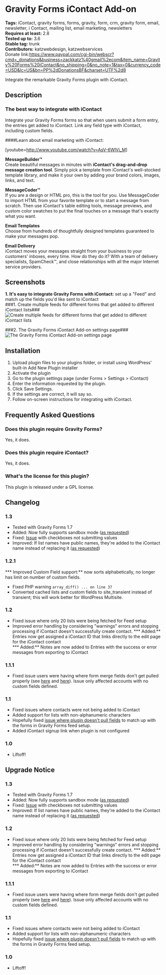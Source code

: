# Gravity Forms iContact Add-on #
**Tags:** iContact, gravity forms, forms, gravity, form, crm, gravity form, email, newsletter, i Contact, mailing list, email marketing, newsletters  
**Requires at least:** 2.8  
**Tested up to:** 3.6  
**Stable tag:** trunk  
**Contributors:** katzwebdesign, katzwebservices  
Donate link:https://www.paypal.com/cgi-bin/webscr?cmd=_donations&business=zackkatz%40gmail%2ecom&item_name=Gravity%20Forms%20iContact&no_shipping=0&no_note=1&tax=0&currency_code=USD&lc=US&bn=PP%2dDonationsBF&charset=UTF%2d8

Integrate the remarkable Gravity Forms plugin with iContact.

## Description ##

### The best way to integrate with iContact

Integrate your Gravity Forms forms so that when users submit a form entry, the entries get added to iContact. Link any field type with iContact, including custom fields.

####Learn about email marketing with iContact:

[youtube=http://www.youtube.com/watch?v=AsV-6WlVi_M]

<strong>MessageBuilder&trade;</strong><br />
Create beautiful messages in minutes with <strong>iContact's drag-and-drop message creation tool</strong>. Simply pick a template from iContact's well-stocked template library, and make it your own by adding your brand colors, images, links, and text.

<strong>MessageCoder&trade;</strong><br />
If you are a design or HTML pro, this is the tool for you. Use MessageCoder to import HTML from your favorite template or to start a message from scratch. Then use iContact's table editing tools, message previews, and custom color swatches to put the final touches on a message that's exactly what you want.

<strong>Email Templates</strong><br />
Choose from hundreds of thoughtfully designed templates guaranteed to make your messages pop.

<strong>Email Delivery</strong><br />
iContact moves your messages straight from your business to your customers' inboxes, every time. How do they do it? With a team of delivery specialists, SpamCheck&trade;, and close relationships with all the major Internet service providers.

## Screenshots ##

**1. It's easy to integrate Gravity Forms with iContact:** set up a "Feed" and match up the fields you'd like sent to iContact  
###1. Create multiple feeds for different forms that get added to different iContact lists###
![Create multiple feeds for different forms that get added to different iContact lists](http://s.wordpress.org/extend/plugins/gravity-forms-icontact/screenshot-1.jpg)

###2. The Gravity Forms iContact Add-on settings page###
![The Gravity Forms iContact Add-on settings page](http://s.wordpress.org/extend/plugins/gravity-forms-icontact/screenshot-2.jpg)


## Installation ##

1. Upload plugin files to your plugins folder, or install using WordPress' built-in Add New Plugin installer
1. Activate the plugin
1. Go to the plugin settings page (under Forms > Settings > iContact)
1. Enter the information requested by the plugin.
1. Click Save Settings.
1. If the settings are correct, it will say so.
1. Follow on-screen instructions for integrating with iContact.

## Frequently Asked Questions ##

### Does this plugin require Gravity Forms? ###
Yes, it does.

### Does this plugin require iContact? ###
Yes, it does.

### What's the license for this plugin? ###
This plugin is released under a GPL license.

## Changelog ##

### 1.3 ###
* Tested with Gravity Forms 1.7
* Added: Now fully supports sandbox mode (<a href="http://wordpress.org/support/topic/broken-sandbox-mode-support" rel="nofollow">as requested</a>)
* Fixed: <a href="http://wordpress.org/support/topic/checkbox-fields-arent-mapping-to-icontact" rel="nofollow">Issue</a> with checkboxes not submitting values
* Improved: If list names have public names, they're added to the iContact name instead of replacing it (<a href="http://wordpress.org/support/topic/list-names" rel="nofollow">as requested</a>)

### 1.2.1 ###
*** Improved Custom Field support:** now sorts alphabetically, no longer has limit on number of custom fields.  
* Fixed PHP warning `array_diff() ... on line 37`
* Converted cached lists and custom fields to site_transient instead of transient; this will work better for WordPress Multisite.

### 1.2 ###
* Fixed issue where only 20 lists were being fetched for Feed setup
* Improved error handling by considering "warnings" errors and stopping processing if iContact doesn't successfully create contact.
*** Added:** Entries now get assigned a iContact ID that links directly to the edit page for the iContact contact  
*** Added:** Notes are now added to Entries with the success or error messages from exporting to iContact  

### 1.1.1 ###
* Fixed issue users were having where form merge fields don't get pulled properly (see <a href="http://wordpress.org/support/topic/plugin-gravity-forms-icontact-add-on-plugin-does-not-pull-fields-to-match">here</a> and <a href="http://wordpress.org/support/topic/plugin-gravity-forms-icontact-add-on-does-not-pull-in-data-from-forms">here</a>). Issue only affected accounts with no custom fields defined.

### 1.1 ###
* Fixed issues where contacts were not being added to iContact
* Added support for lists with non-alphanumeric characters
* Hopefully fixed <a href="http://wordpress.org/support/topic/plugin-gravity-forms-icontact-add-on-plugin-does-not-pull-fields-to-match">issue where plugin doesn't pull fields</a> to match up with the forms in Gravity Forms feed setup.
* Added iContact signup link when plugin is not configured

### 1.0 ###

* Liftoff!

## Upgrade Notice ##

### 1.3 ###
* Tested with Gravity Forms 1.7
* Added: Now fully supports sandbox mode (<a href="http://wordpress.org/support/topic/broken-sandbox-mode-support" rel="nofollow">as requested</a>)
* Fixed: <a href="http://wordpress.org/support/topic/checkbox-fields-arent-mapping-to-icontact" rel="nofollow">Issue</a> with checkboxes not submitting values
* Improved: If list names have public names, they're added to the iContact name instead of replacing it (<a href="http://wordpress.org/support/topic/list-names" rel="nofollow">as requested</a>)

### 1.2 ###
* Fixed issue where only 20 lists were being fetched for Feed setup
* Improved error handling by considering "warnings" errors and stopping processing if iContact doesn't successfully create contact.
*** Added:** Entries now get assigned a iContact ID that links directly to the edit page for the iContact contact  
*** Added:** Notes are now added to Entries with the success or error messages from exporting to iContact  

### 1.1.1 ###
* Fixed issue users were having where form merge fields don't get pulled properly (see <a href="http://wordpress.org/support/topic/plugin-gravity-forms-icontact-add-on-plugin-does-not-pull-fields-to-match">here</a> and <a href="http://wordpress.org/support/topic/plugin-gravity-forms-icontact-add-on-does-not-pull-in-data-from-forms">here</a>). Issue only affected accounts with no custom fields defined.

### 1.1 ###
* Fixed issues where contacts were not being added to iContact
* Added support for lists with non-alphanumeric characters
* Hopefully fixed <a href="http://wordpress.org/support/topic/plugin-gravity-forms-icontact-add-on-plugin-does-not-pull-fields-to-match">issue where plugin doesn't pull fields</a> to match up with the forms in Gravity Forms feed setup.

### 1.0 ###

* Liftoff!